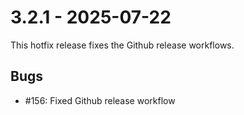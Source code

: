 # 3.2.1 - 2025-07-22

This hotfix release fixes the Github release workflows.

## Bugs

 - #156: Fixed Github release workflow
